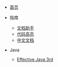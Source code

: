 * [首页](/)

* 指南
  * [文档助手](https://docsify.js.org/#/zh-cn/helpers)
  * [代码高亮](https://docsify.js.org/#/zh-cn/language-highlight)
  * [中文文档](https://github.com/docsifyjs/docs-zh)
  
* Java

  * [Effective Java 3rd](/books/effective-java-3rd-chinese/_coverpage.md)

    